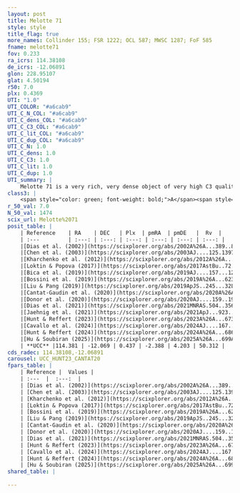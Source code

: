 ```yaml
---
layout: post
title: Melotte 71
style: style
title_flag: true
more_names: Collinder 155; FSR 1222; OCL 587; MWSC 1287; FoF 585
fname: melotte71
fov: 0.233
ra_icrs: 114.38108
de_icrs: -12.06891
glon: 228.95107
glat: 4.50194
r50: 7.0
plx: 0.4369
UTI: "1.0"
UTI_COLOR: "#a6cab9"
UTI_C_N_COL: "#a6cab9"
UTI_C_dens_COL: "#a6cab9"
UTI_C_C3_COL: "#a6cab9"
UTI_C_lit_COL: "#a6cab9"
UTI_C_dup_COL: "#a6cab9"
UTI_C_N: 1.0
UTI_C_dens: 1.0
UTI_C_C3: 1.0
UTI_C_lit: 1.0
UTI_C_dup: 1.0
UTI_summary: |
    Melotte 71 is a very rich, very dense object of very high C3 quality. It is very well-studied in the literature.
class3: |
    <span style="color: green; font-weight: bold;">A</span><span style="color: green; font-weight: bold;">A</span>
r_50_val: 7.0
N_50_val: 1474
scix_url: Melotte%2071
posit_table: |
    | Reference    | RA    | DEC   | Plx  | pmRA  | pmDE   |  Rv  |
    | :---         | :---: | :---: | :---: | :---: | :---: | :---: |
    |[Dias et al. (2002)](https://scixplorer.org/abs/2002A%26A...389..871D) | 114.375 | -12.067 | -- | -5.07 | 5.76 | 0.55 |
    |[Chen et al. (2003)](https://scixplorer.org/abs/2003AJ....125.1397C) | 114.373 | -12.08 | -- | -- | -- | -- |
    |[Kharchenko et al. (2012)](https://scixplorer.org/abs/2012A%26A...543A.156K) | 114.39 | -12.055 | -- | -0.94 | 4.72 | -- |
    |[Loktin & Popova (2017)](https://scixplorer.org/abs/2017AstBu..72..257L) | 114.39 | -12.055 | -- | -1.021 | 4.298 | 50.1 |
    |[Bica et al. (2019)](https://scixplorer.org/abs/2019AJ....157...12B) | 114.386 | -12.062 | -- | -- | -- | -- |
    |[Bossini et al. (2019)](https://scixplorer.org/abs/2019A%26A...623A.108B) | 114.383 | -12.065 | -- | -- | -- | -- |
    |[Liu & Pang (2019)](https://scixplorer.org/abs/2019ApJS..245...32L) | 114.376 | -12.07 | 0.443 | -2.445 | 4.201 | -- |
    |[Cantat-Gaudin et al. (2020)](https://scixplorer.org/abs/2020A%26A...640A...1C) | 114.383 | -12.065 | 0.434 | -2.446 | 4.21 | -- |
    |[Donor et al. (2020)](https://scixplorer.org/abs/2020AJ....159..199D) | 114.39 | -12.055 | -- | -2.38 | 4.13 | 50.5 |
    |[Dias et al. (2021)](https://scixplorer.org/abs/2021MNRAS.504..356D) | 114.378 | -12.068 | 0.437 | -2.444 | 4.208 | 51.369 |
    |[Jaehnig et al. (2021)](https://scixplorer.org/abs/2021ApJ...923..129J) | 114.386 | -12.064 | 0.465 | -2.447 | 4.204 | -- |
    |[Hunt & Reffert (2023)](https://scixplorer.org/abs/2023A%26A...673A.114H) | 114.378 | -12.058 | 0.439 | -2.389 | 4.216 | 48.421 |
    |[Cavallo et al. (2024)](https://scixplorer.org/abs/2024AJ....167...12C) | 114.372 | -12.071 | 0.439 | -- | -- | -- |
    |[Hunt & Reffert (2024)](https://scixplorer.org/abs/2024A%26A...686A..42H) | 114.378 | -12.058 | 0.439 | -2.389 | 4.216 | 48.421 |
    |[Hu & Soubiran (2025)](https://scixplorer.org/abs/2025A%26A...699A.246H) | 114.371 | -12.071 | -- | -- | -- | -- |
    | **UCC** |114.381 | -12.069 | 0.437 | -2.388 | 4.203 | 50.312 | 
cds_radec: 114.38108,-12.06891
carousel: UCC_HUNT23_CANTAT20
fpars_table: |
    | Reference |  Values |
    | :---  |  :---:  |
    | [Dias et al. (2002)](https://scixplorer.org/abs/2002A%26A...389..871D) | `E(B-V)=0.113, Dist=3154.0, Age=8.371, [Fe/H]=-0.32` |
    | [Chen et al. (2003)](https://scixplorer.org/abs/2003AJ....125.1397C) | `E(B-V)=0.113, HDis=3154, Age=0.23, [Fe/H]_1=-0.3` |
    | [Kharchenko et al. (2012)](https://scixplorer.org/abs/2012A%26A...543A.156K) | `e_bv=0.104, distance=2473, log_age=8.975, metallicity=-0.22` |
    | [Loktin & Popova (2017)](https://scixplorer.org/abs/2017AstBu..72..257L) | `E(B-V)=0.108, Dmod=12.501, logt=8.434` |
    | [Bossini et al. (2019)](https://scixplorer.org/abs/2019A%26A...623A.108B) | `AV=0.483, Dist=11.548, logA=9.112, Fe/H=-0.27` |
    | [Liu & Pang (2019)](https://scixplorer.org/abs/2019ApJS..245...32L) | `Age=1.15, Z=0.0` |
    | [Cantat-Gaudin et al. (2020)](https://scixplorer.org/abs/2020A%26A...640A...1C) | `AVNN=0.38, DMNN=11.65, AgeNN=8.99` |
    | [Donor et al. (2020)](https://scixplorer.org/abs/2020AJ....159..199D) | `Fe/H=-0.13` |
    | [Dias et al. (2021)](https://scixplorer.org/abs/2021MNRAS.504..356D) | `Av=0.556, Dist=1927, logage=9.123, [Fe/H]=-0.154` |
    | [Hunt & Reffert (2023)](https://scixplorer.org/abs/2023A%26A...673A.114H) | `AV50=0.167, diffAV50=0.431, MOD50=11.593, logAge50=9.111` |
    | [Cavallo et al. (2024)](https://scixplorer.org/abs/2024AJ....167...12C) | `AV50=0.51, dMod50=11.55, logAge50=9.15, [Fe/H]50=-0.03` |
    | [Hunt & Reffert (2024)](https://scixplorer.org/abs/2024A%26A...686A..42H) | `MassJ=4184.24` |
    | [Hu & Soubiran (2025)](https://scixplorer.org/abs/2025A%26A...699A.246H) | `MA22=-0.2, MA23f=-0.32, MA23g=-0.17, MZ23=-0.24, MK24=-0.24, MF24=-0.19` |
shared_table: |
    
---
```


